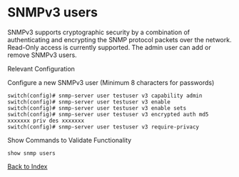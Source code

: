# SNMPv3 users

SNMPv3 supports cryptographic security by a combination of authenticating and encrypting the SNMP protocol packets over the network. Read-Only access is currently supported. The admin user can add or remove SNMPv3 users.

Relevant Configuration

Configure a new SNMPv3 user (Minimum 8 characters for passwords)

```console
switch(config)# snmp-server user testuser v3 capability admin
switch(config)# snmp-server user testuser v3 enable
switch(config)# snmp-server user testuser v3 enable sets
switch(config)# snmp-server user testuser v3 encrypted auth md5 xxxxxxx priv des xxxxxxx
switch(config)# snmp-server user testuser v3 require-privacy
```

Show Commands to Validate Functionality

```console
show snmp users
```

[Back to Index](../README.md)

